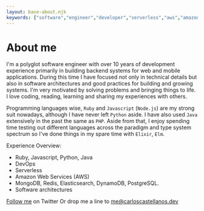 ```yaml
---
layout: base-about.njk
keywords: ["software","engineer","developer","serverless","aws","amazon","architect","freelancer","contractor","ruby", "nodejs"]
---
```


# About me

I'm a polyglot software engineer with over 10 years of development experience primarily in building backend systems for web and mobile applications. During this time I have focused not only in technical details but also in software architectures and good practices for building and growing systems. I'm very motivated by solving problems and bringing things to life. I love coding, reading, learning and sharing my experiences with others.

Programming languages wise, `Ruby` and `Javascript` (`Node.js`) are my strong suit nowadays, although I have never left `Python` aside. I have also used `Java` extensively in the past the same as `PHP`. Aside from that, I enjoy spending time testing out different languages across the paradigm and type system spectrum so I've done things in my spare time with `Elixir`, `Elm`.

Experience Overview:

- Ruby, Javascript, Python, Java
- DevOps
- Serverless
- Amazon Web Services (AWS)
- MongoDB, Redis, Elasticsearch, DynamoDB, PostgreSQL.
- Software architectures

[Follow me](https://twitter.com/ccverak) on Twitter
Or drop me a line to [me@carloscastellanos.dev](mailto:me@carloscastellanos.dev)
